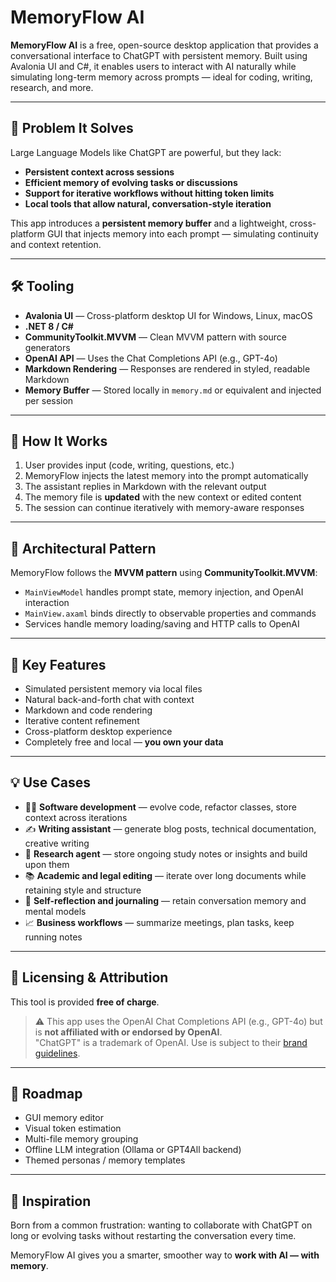 # MemoryFlow AI

**MemoryFlow AI** is a free, open-source desktop application that provides a conversational interface to ChatGPT with persistent memory. Built using Avalonia UI and C#, it enables users to interact with AI naturally while simulating long-term memory across prompts — ideal for coding, writing, research, and more.

---

## 🧠 Problem It Solves

Large Language Models like ChatGPT are powerful, but they lack:

- **Persistent context across sessions**
- **Efficient memory of evolving tasks or discussions**
- **Support for iterative workflows without hitting token limits**
- **Local tools that allow natural, conversation-style iteration**

This app introduces a **persistent memory buffer** and a lightweight, cross-platform GUI that injects memory into each prompt — simulating continuity and context retention.

---

## 🛠️ Tooling

- **Avalonia UI** — Cross-platform desktop UI for Windows, Linux, macOS
- **.NET 8 / C#**
- **CommunityToolkit.MVVM** — Clean MVVM pattern with source generators
- **OpenAI API** — Uses the Chat Completions API (e.g., GPT-4o)
- **Markdown Rendering** — Responses are rendered in styled, readable Markdown
- **Memory Buffer** — Stored locally in `memory.md` or equivalent and injected per session

---

## 🧩 How It Works

1. User provides input (code, writing, questions, etc.)
2. MemoryFlow injects the latest memory into the prompt automatically
3. The assistant replies in Markdown with the relevant output
4. The memory file is **updated** with the new context or edited content
5. The session can continue iteratively with memory-aware responses

---

## 🧱 Architectural Pattern

MemoryFlow follows the **MVVM pattern** using **CommunityToolkit.MVVM**:

- `MainViewModel` handles prompt state, memory injection, and OpenAI interaction
- `MainView.axaml` binds directly to observable properties and commands
- Services handle memory loading/saving and HTTP calls to OpenAI

---

## 🔄 Key Features

- Simulated persistent memory via local files
- Natural back-and-forth chat with context
- Markdown and code rendering
- Iterative content refinement
- Cross-platform desktop experience
- Completely free and local — **you own your data**

---

## 💡 Use Cases

- 👨‍💻 **Software development** — evolve code, refactor classes, store context across iterations
- ✍️ **Writing assistant** — generate blog posts, technical documentation, creative writing
- 🧪 **Research agent** — store ongoing study notes or insights and build upon them
- 📚 **Academic and legal editing** — iterate over long documents while retaining style and structure
- 🧘 **Self-reflection and journaling** — retain conversation memory and mental models
- 📈 **Business workflows** — summarize meetings, plan tasks, keep running notes

---

## 📄 Licensing & Attribution

This tool is provided **free of charge**.

> ⚠️ This app uses the OpenAI Chat Completions API (e.g., GPT-4o) but is **not affiliated with or endorsed by OpenAI**.  
> "ChatGPT" is a trademark of OpenAI. Use is subject to their [brand guidelines](https://openai.com/brand).

---

## 🚧 Roadmap

- GUI memory editor
- Visual token estimation
- Multi-file memory grouping
- Offline LLM integration (Ollama or GPT4All backend)
- Themed personas / memory templates

---

## 🧠 Inspiration

Born from a common frustration: wanting to collaborate with ChatGPT on long or evolving tasks without restarting the conversation every time.

MemoryFlow AI gives you a smarter, smoother way to **work with AI — with memory**.
